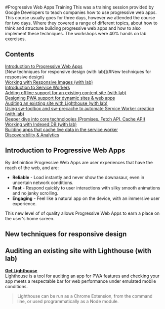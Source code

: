 #Progressive Web Apps Training
This was a training session provided by Google Developers to teach companies how to use progressive web apps.
This course usually goes for three days, however we attended the course for two days. Where they covered a range of different topics, about how to think and structure building progressive web apps and how to also implement these techniques. The workshops were 40% hands on lab exercises.

## Contents
[Introduction to Progressive Web Apps](#introduction-to-progressive-web-apps)<br>
[New techniques for responsive design (with lab)](#New techniques for responsive design)<br>
[Working with Responsive Images (with lab)](#)<br>
[Introduction to Service Workers](#)<br>
[Adding offline support for an existing content site (with lab)](#)<br>
[Designing PWA support for dynamic sites & web apps](#)<br>
[Auditing an existing site with Lighthouse (with lab)](#lighthouse)<br>
[Using sw-toolbox and sw-precache to automate Service Worker creation (with lab)](#)<br>
[Deeper dive into core technologies (Promises, Fetch API, Cache API)](#)<br>
[Working with Indexed DB (with lab)](#)<br>
[Building apps that cache live data in the service worker](#)<br>
[Discoverability & Analytics](#)<br>

## Introduction to Progressive Web Apps
By definintion Progressive Web Apps are user experiences that have the reach of the web, and are:
- **Reliable** - Load instantly and never show the downasaur, even in uncertain network conditions.
- **Fast** - Respond quickly to user interactions with silky smooth animations and no janky scrolling.
- **Engaging** - Feel like a natural app on the device, with an immersive user experience.

This new level of of quality allows Progressive Web Apps to earn a place on the user's home screen.


## New techniques for responsive design


## Auditing an existing site with Lighthouse (with lab)
[**Get Lighthouse**](https://developers.google.com/web/tools/lighthouse/)<br>
Lighthouse is a tool for auditing an app for PWA features and checking your app meets a respectable bar for web performance under emulated mobile conditions.<br>
> Lighthouse can be run as a Chrome Extension, from the command line, or used programmatically as a Node module.
